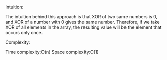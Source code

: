 Intuition:

The intuition behind this approach is that XOR of two same numbers is 0, and XOR of a number with 0 gives the same number. Therefore, if we take XOR of all elements in the array, the resulting value will be the element that occurs only once.

Complexity:

Time complexity:O(n)
Space complexity:O(1)

